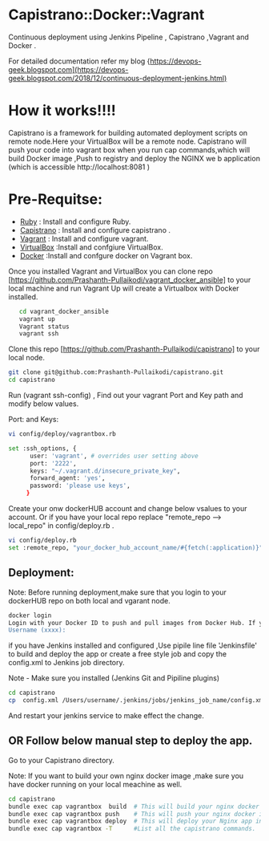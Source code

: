 # Capistrano::Docker::Vagrant

Continuous deployment  using Jenkins Pipeline , Capistrano ,Vagrant and Docker .

For detailed documentation refer my blog {https://devops-geek.blogspot.com](https://devops-geek.blogspot.com/2018/12/continuous-deployment-jenkins.html)

# How it works!!!!

Capistrano is a framework for building automated deployment scripts on remote node.Here your VirtualBox will be a remote node.
Capistrano will push your code into vagrant box when you run cap commands,which will build Docker image ,Push to registry and deploy the NGINX we b application (which is accessible http://localhost:8081 )


# Pre-Requitse:

  - [Ruby](https://www.ruby-lang.org/en/)      : Install and configure Ruby.
  - [Capistrano](https://capistranorb.com/)    : Install and configure capistrano .
  - [Vagrant](https://www.vagrantup.com/)      : Install and configure vagrant.
  - [VirtualBox](https://www.virtualbox.org/)  :Install and confgiure VirtualBox.
  - [Docker](https://www.docker.com/)          :Install and confgure docker on Vagrant box.

Once you installed Vagrant and VirtualBox you can clone repo [https://github.com/Prashanth-Pullaikodi/vagrant_docker_ansible] to your local machine and run Vagrant Up will create a Virtualbox with Docker installed.

 ```bash
    cd vagrant_docker_ansible
    vagrant up
    Vagrant status
    vagrant ssh
```

Clone this repo [https://github.com/Prashanth-Pullaikodi/capistrano] to your local node.
  ```bash   
 git clone git@github.com:Prashanth-Pullaikodi/capistrano.git
 cd capistrano
```

Run (vagrant ssh-config)  , Find out your vagrant Port and Key path  and modify below values.

Port:  and   Keys:

 ```bash
vi config/deploy/vagrantbox.rb

set :ssh_options, {
       user: 'vagrant', # overrides user setting above
       port: '2222',
       keys: "~/.vagrant.d/insecure_private_key",
       forward_agent: 'yes',
       password: 'please use keys',
      }
   ```

Create your onw dockerHUB account and change below vsalues to your account.
Or if you have your local repo replace "remote_repo --> local_repo" in config/deploy.rb .

```bash
vi config/deploy.rb
set :remote_repo, "your_docker_hub_account_name/#{fetch(:application)}"
 ```

## Deployment:

Note: Before running deployment,make sure that you login to your dockerHUB repo on both local and vgarant node.

```bash
docker login
Login with your Docker ID to push and pull images from Docker Hub. If you don't have a Docker ID, head over to https://hub.docker.com to create one.
Username (xxxx):
```

if you have Jenkins installed and configured ,Use  pipile line file 'Jenkinsfile' to  build and deploy the app or create a free style job and copy the config.xml to Jenkins job directory.

Note - Make sure you installed (Jenkins Git and Pipiline plugins)
```bash
cd capistrano
cp  config.xml /Users/username/.jenkins/jobs/jenkins_job_name/config.xml
```
And restart your jenkins service to make effect the change.

## OR Follow below manual step to deploy the app.

Go to your Capistrano directory.

Note: If you want to build your own nginx docker image ,make sure you have docker running on your local meachine as well.


```bash
cd capistrano
bundle exec cap vagrantbox  build  # This will build your nginx docker image.
bundle exec cap vagrantbox push    # This will push your nginx docker image to your repo.
bundle exec cap vagrantbox deploy  # This will deploy your Nginx app in your vagrant box.
bundle exec cap vagrantbox -T      #List all the capistrano commands.
```
